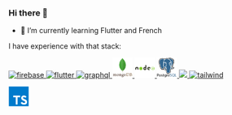 ### Hi there 👋

- 🌱 I’m currently learning Flutter and French

I have experience with that stack:

<a href="https://firebase.google.com/" target="_blank"> 
 <img src="https://www.vectorlogo.zone/logos/firebase/firebase-icon.svg" alt="firebase" width="40" height="40"/> 
</a>
<a href="https://flutter.dev" target="_blank"> 
  <img src="https://www.vectorlogo.zone/logos/flutterio/flutterio-icon.svg" alt="flutter" width="40" height="40"/> 
</a> 
<a href="https://graphql.org" target="_blank"> 
<img src="https://www.vectorlogo.zone/logos/graphql/graphql-icon.svg" alt="graphql" width="40" height="40"/> 
<a href="https://www.mongodb.com/" target="_blank"> <img src="https://raw.githubusercontent.com/devicons/devicon/master/icons/mongodb/mongodb-original-wordmark.svg" alt="mongodb" width="40" height="40"/> </a> 
<a href="https://nodejs.org" target="_blank"> <img src="https://raw.githubusercontent.com/devicons/devicon/master/icons/nodejs/nodejs-original-wordmark.svg" alt="nodejs" width="40" height="40"/> </a> 
<a href="https://www.postgresql.org" target="_blank"> <img src="https://raw.githubusercontent.com/devicons/devicon/master/icons/postgresql/postgresql-original-wordmark.svg" alt="postgresql" width="40" height="40"/> </a>
<a href="https://www.postgresql.org" target="_blank"> 
    <img src="https://raw.githubusercontent.com/devicons/devicon/icons/oracle/oracle-original.svg" />
</a>
<a href="https://tailwindcss.com/" target="_blank"> <img src="https://www.vectorlogo.zone/logos/tailwindcss/tailwindcss-icon.svg" alt="tailwind" width="40" height="40"/> </a> <a href="https://www.typescriptlang.org/" target="_blank"> 

<img src="https://raw.githubusercontent.com/devicons/devicon/master/icons/typescript/typescript-original.svg" alt="typescript" width="40" height="40"/> </a> 

<!--
**WillianLauber/WillianLauber** is a ✨ _special_ ✨ repository because its `README.md` (this file) appears on your GitHub profile.

Here are some ideas to get you started:

- 🔭 I’m currently working on ...
-->
